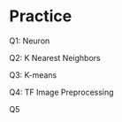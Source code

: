 # Practice  
Q1: Neuron                                             
                     
Q2: K Nearest Neighbors           
                                 
Q3: K-means                                      
                       
Q4: TF Image Preprocessing                          
           
Q5                   
      
 
